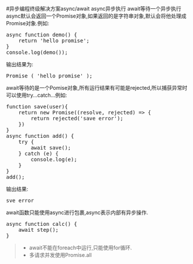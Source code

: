 #异步编程终级解决方案async/await
async异步执行
await等待一个异步执行
async默认会返回一个Promise对象,如果返回的是字符串对象,默认会将他处理成Promise对象.例如:
<pre>async function demo() {
    return 'hello promise';
}
console.log(demo());</pre>
输出结果为:
<pre>Promise ( 'hello promise' );</pre>
await等待的是一个Pomise对象,所有运行结果有可能是rejected,所以捕获异常时可以使用try...catch...例如:
<pre>function save(user){
    return new Promise((resolve, rejected) => {
        return rejected('save error');
    })
}
async function add() {
    try {
        await save();
    } catch (e) {
        console.log(e);
    } 
}
add();</pre>
输出结果:
<pre>sve error</pre>
await函数只能使用async进行包裹,async表示内部有异步操作.
<pre>async function calc() {
    await step();
}</pre>

> * await不能在foreach中运行,只能使用for循环.
> * 多请求并发使用Promise.all